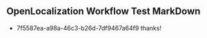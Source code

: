 ## OpenLocalization Workflow Test MarkDown

* 7f5587ea-a98a-46c3-b26d-7df9467a64f9 
thanks!



<!--HONumber=Jan16_HO4-->
